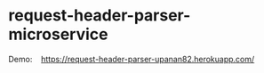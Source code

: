 # request-header-parser-microservice
Demo: &nbsp;&nbsp; https://request-header-parser-upanan82.herokuapp.com/
